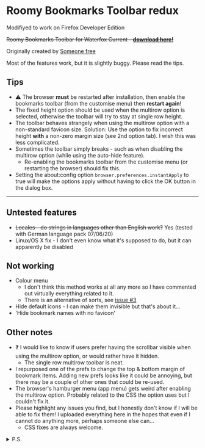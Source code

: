 # Roomy Bookmarks Toolbar redux #
Modifiyed to work on Firefox Developer Edition

~~Roomy Bookmarks Toolbar for Waterfox Current - __[download here!](https://github.com/p1usminus/roomybookmarksredux/releases/latest)__~~

Originally created by [Someone free](https://www.crx4chrome.com/crx/36659/)

Most of the features work, but it is slightly buggy. Please read the tips.

## Tips ##
* :warning: The browser __must__ be restarted after installation, then enable the bookmarks toolbar (from the customise menu) then __restart again__!
* The fixed height option should be used when the multirow option is selected, otherwise the toolbar will try to stay at single row height.
* The toolbar behaves strangely when using the multirow option with a non-standard favicon size. Solution: Use the option to fix incorrect height __with__ a non-zero margin size (see 2nd option tab). I wish this was less complicated.
* Sometimes the toolbar simply breaks - such as when disabling the multirow option (while using the auto-hide feature).
  * Re-enabling the bookmarks toolbar from the customise menu (or restarting the browser) should fix this.
* Setting the about:config option `browser.preferences.instantApply` to true will make the options apply without having to click the OK button in the dialog box.
  
- - - -

## Untested features ##
* ~~Locales - do strings in languages other than English work?~~ Yes (tested with German language pack 07/06/20)
* Linux/OS X fix - I don't even know what it's supposed to do, but it can apparently be disabled


## Not working
* Colour menu
  * I don't think this method works at all any more so I have commented out virtually everything related to it.
  * There is an alternative of sorts, see [issue #3](https://github.com/p1usminus/roomybookmarksredux/issues/3)
* Hide default icons - I can make them invisible but that's about it...
* 'Hide bookmark names with no favicon'

## Other notes ##
* :question: I would like to know if users prefer having the scrollbar visible when using the multirow option, or would rather have it hidden.
  * The single row multirow toolbar is neat.
* I repurposed one of the prefs to change the top & bottom margin of bookmark items. Adding new prefs looks like it could be annoying, but there may be a couple of other ones that could be re-used.
* The browser's hamburger menu (app menu) gets weird after enabling the multirow option. Probably related to the CSS the option uses but I couldn't fix it.
* Please highlight any issues you find, but I honestly don't know if I will be able to fix them! I uploaded everything here in the hopes that even if I cannot do anything more, perhaps someone else can...
	* CSS fixes are always welcome.

<details>
  <summary>P.S.</summary>
  <p>Thank you to Someone free, Alex and the Thunderbird team! :clap:</p>
  <p>I only really use the autohide feature of Roomy, but after getting that to work again I thought it would be fun to get the rest of the features of this extension working again. It was, mostly.</p>
</details>
